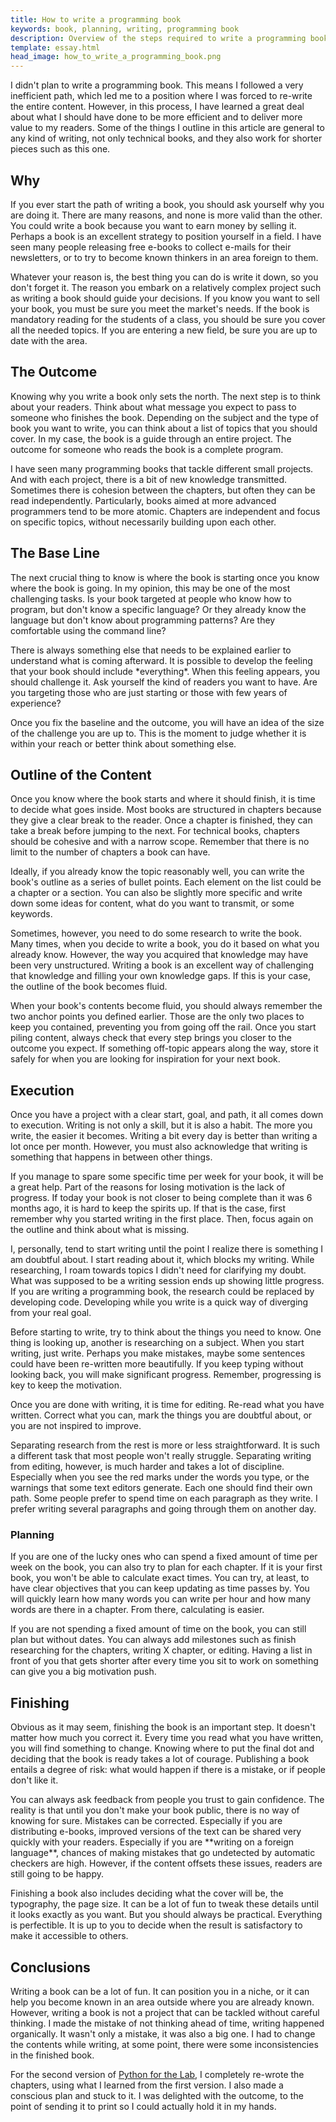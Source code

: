 ```yaml
---
title: How to write a programming book
keywords: book, planning, writing, programming book
description: Overview of the steps required to write a programming book, from motivation to outlining, and execution. 
template: essay.html
head_image: how_to_write_a_programming_book.png
---
```

I didn't plan to write a programming book. This means I followed a very inefficient path, which led me to a position where I was forced to re-write the entire content. However, in this process, I have learned a great deal about what I should have done to be more efficient and to deliver more value to my readers. Some of the things I outline in this article are general to any kind of writing, not only technical books, and they also work for shorter pieces such as this one.

## Why

If you ever start the path of writing a book, you should ask yourself why you are doing it. There are many reasons, and none is more valid than the other. You could write a book because you want to earn money by selling it. Perhaps a book is an excellent strategy to position yourself in a field. I have seen many people releasing free e-books to collect e-mails for their newsletters, or to try to become known thinkers in an area foreign to them.

Whatever your reason is, the best thing you can do is write it down, so you don't forget it. The reason you embark on a relatively complex project such as writing a book should guide your decisions. If you know you want to sell your book, you must be sure you meet the market's needs. If the book is mandatory reading for the students of a class, you should be sure you cover all the needed topics. If you are entering a new field, be sure you are up to date with the area.

## The Outcome

Knowing why you write a book only sets the north. The next step is to think about your readers. Think about what message you expect to pass to someone who finishes the book. Depending on the subject and the type of book you want to write, you can think about a list of topics that you should cover. In my case, the book is a guide through an entire project. The outcome for someone who reads the book is a complete program.

I have seen many programming books that tackle different small projects. And with each project, there is a bit of new knowledge transmitted. Sometimes there is cohesion between the chapters, but often they can be read independently. Particularly, books aimed at more advanced programmers tend to be more atomic. Chapters are independent and focus on specific topics, without necessarily building upon each other.

## The Base Line

The next crucial thing to know is where the book is starting once you know where the book is going. In my opinion, this may be one of the most challenging tasks. Is your book targeted at people who know how to program, but don't know a specific language? Or they already know the language but don't know about programming patterns? Are they comfortable using the command line?

There is always something else that needs to be explained earlier to understand what is coming afterward. It is possible to develop the feeling that your book should include \*everything\*. When this feeling appears, you should challenge it. Ask yourself the kind of readers you want to have. Are you targeting those who are just starting or those with few years of experience?

Once you fix the baseline and the outcome, you will have an idea of the size of the challenge you are up to. This is the moment to judge whether it is within your reach or better think about something else.

## Outline of the Content

Once you know where the book starts and where it should finish, it is time to decide what goes inside. Most books are structured in chapters because they give a clear break to the reader. Once a chapter is finished, they can take a break before jumping to the next. For technical books, chapters should be cohesive and with a narrow scope. Remember that there is no limit to the number of chapters a book can have.

Ideally, if you already know the topic reasonably well, you can write the book's outline as a series of bullet points. Each element on the list could be a chapter or a section. You can also be slightly more specific and write down some ideas for content, what do you want to transmit, or some keywords.

Sometimes, however, you need to do some research to write the book. Many times, when you decide to write a book, you do it based on what you already know. However, the way you acquired that knowledge may have been very unstructured. Writing a book is an excellent way of challenging that knowledge and filling your own knowledge gaps. If this is your case, the outline of the book becomes fluid.

When your book's contents become fluid, you should always remember the two anchor points you defined earlier. Those are the only two places to keep you contained, preventing you from going off the rail. Once you start piling content, always check that every step brings you closer to the outcome you expect. If something off-topic appears along the way, store it safely for when you are looking for inspiration for your next book.

## Execution

Once you have a project with a clear start, goal, and path, it all comes down to execution. Writing is not only a skill, but it is also a habit. The more you write, the easier it becomes. Writing a bit every day is better than writing a lot once per month. However, you must also acknowledge that writing is something that happens in between other things.

If you manage to spare some specific time per week for your book, it will be a great help. Part of the reasons for losing motivation is the lack of progress. If today your book is not closer to being complete than it was 6 months ago, it is hard to keep the spirits up. If that is the case, first remember why you started writing in the first place. Then, focus again on the outline and think about what is missing.

I, personally, tend to start writing until the point I realize there is something I am doubtful about. I start reading about it, which blocks my writing. While researching, I roam towards topics I didn't need for clarifying my doubt. What was supposed to be a writing session ends up showing little progress. If you are writing a programming book, the research could be replaced by developing code. Developing while you write is a quick way of diverging from your real goal.

Before starting to write, try to think about the things you need to know. One thing is looking up, another is researching on a subject. When you start writing, just write. Perhaps you make mistakes, maybe some sentences could have been re-written more beautifully. If you keep typing without looking back, you will make significant progress. Remember, progressing is key to keep the motivation.

Once you are done with writing, it is time for editing. Re-read what you have written. Correct what you can, mark the things you are doubtful about, or you are not inspired to improve.

Separating research from the rest is more or less straightforward. It is such a different task that most people won't really struggle. Separating writing from editing, however, is much harder and takes a lot of discipline. Especially when you see the red marks under the words you type, or the warnings that some text editors generate. Each one should find their own path. Some people prefer to spend time on each paragraph as they write. I prefer writing several paragraphs and going through them on another day.

### Planning

If you are one of the lucky ones who can spend a fixed amount of time per week on the book, you can also try to plan for each chapter. If it is your first book, you won't be able to calculate exact times. You can try, at least, to have clear objectives that you can keep updating as time passes by. You will quickly learn how many words you can write per hour and how many words are there in a chapter. From there, calculating is easier.

If you are not spending a fixed amount of time on the book, you can still plan but without dates. You can always add milestones such as finish researching for the chapters, writing X chapter, or editing. Having a list in front of you that gets shorter after every time you sit to work on something can give you a big motivation push.

## Finishing

Obvious as it may seem, finishing the book is an important step. It doesn't matter how much you correct it. Every time you read what you have written, you will find something to change. Knowing where to put the final dot and deciding that the book is ready takes a lot of courage. Publishing a book entails a degree of risk: what would happen if there is a mistake, or if people don't like it.

You can always ask feedback from people you trust to gain confidence. The reality is that until you don't make your book public, there is no way of knowing for sure. Mistakes can be corrected. Especially if you are distributing e-books, improved versions of the text can be shared very quickly with your readers. Especially if you are \*\*writing on a foreign language\*\*, chances of making mistakes that go undetected by automatic checkers are high. However, if the content offsets these issues, readers are still going to be happy.

Finishing a book also includes deciding what the cover will be, the typography, the page size. It can be a lot of fun to tweak these details until it looks exactly as you want. But you should always be practical. Everything is perfectible. It is up to you to decide when the result is satisfactory to make it accessible to others.

## Conclusions

Writing a book can be a lot of fun. It can position you in a niche, or it can help you become known in an area outside where you are already known. However, writing a book is not a project that can be tackled without careful thinking. I made the mistake of not thinking ahead of time, writing happened organically. It wasn't only a mistake, it was also a big one. I had to change the contents while writing, at some point, there were some inconsistencies in the finished book.

For the second version of [Python for the Lab](https://www.pythonforthelab.com/books/), I completely re-wrote the chapters, using what I learned from the first version. I also made a conscious plan and stuck to it. I was delighted with the outcome, to the point of sending it to print so I could actually hold it in my hands.